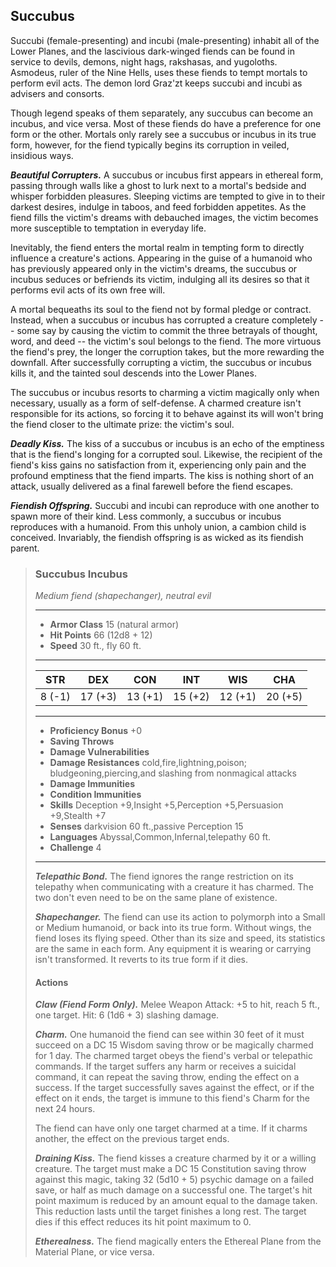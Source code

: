## Succubus
Succubi (female-presenting) and incubi (male-presenting) inhabit all of the Lower Planes, and the lascivious dark-winged fiends can be found in service to devils, demons, night hags, rakshasas, and yugoloths. Asmodeus, ruler of the Nine Hells, uses these fiends to tempt mortals to perform evil acts. The demon lord Graz'zt keeps succubi and incubi as advisers and consorts.

Though legend speaks of them separately, any succubus can become an incubus, and vice versa. Most of these fiends do have a preference for one form or the other. Mortals only rarely see a succubus or incubus in its true form, however, for the fiend typically begins its corruption in veiled, insidious ways.

***Beautiful Corrupters.*** A succubus or incubus first appears in ethereal form, passing through walls like a ghost to lurk next to a mortal's bedside and whisper forbidden pleasures. Sleeping victims are tempted to give in to their darkest desires, indulge in taboos, and feed forbidden appetites. As the fiend fills the victim's dreams with debauched images, the victim becomes more susceptible to temptation in everyday life.

Inevitably, the fiend enters the mortal realm in tempting form to directly influence a creature's actions. Appearing in the guise of a humanoid who has previously appeared only in the victim's dreams, the succubus or incubus seduces or befriends its victim, indulging all its desires so that it performs evil acts of its own free will.

A mortal bequeaths its soul to the fiend not by formal pledge or contract. Instead, when a succubus or incubus has corrupted a creature completely -- some say by causing the victim to commit the three betrayals of thought, word, and deed -- the victim's soul belongs to the fiend. The more virtuous the fiend's prey, the longer the corruption takes, but the more rewarding the downfall. After successfully corrupting a victim, the succubus or incubus kills it, and the tainted soul descends into the Lower Planes.

The succubus or incubus resorts to charming a victim magically only when necessary, usually as a form of self-defense. A charmed creature isn't responsible for its actions, so forcing it to behave against its will won't bring the fiend closer to the ultimate prize: the victim's soul.

***Deadly Kiss.*** The kiss of a succubus or incubus is an echo of the emptiness that is the fiend's longing for a corrupted soul. Likewise, the recipient of the fiend's kiss gains no satisfaction from it, experiencing only pain and the profound emptiness that the fiend imparts. The kiss is nothing short of an attack, usually delivered as a final farewell before the fiend escapes.

***Fiendish Offspring.*** Succubi and incubi can reproduce with one another to spawn more of their kind. Less commonly, a succubus or incubus reproduces with a humanoid. From this unholy union, a cambion child is conceived. Invariably, the fiendish offspring is as wicked as its fiendish parent.

>### Succubus Incubus
>*Medium fiend (shapechanger), neutral evil*
>___
>- **Armor Class** 15 (natural armor)
>- **Hit Points** 66 (12d8 + 12)
>- **Speed** 30 ft., fly 60 ft.
>___
>|**STR**|**DEX**|**CON**|**INT**|**WIS**|**CHA**|
>|:---:|:---:|:---:|:---:|:---:|:---:|
>|8 (-1)|17 (+3)|13 (+1)|15 (+2)|12 (+1)|20 (+5)|
>
>___
>- **Proficiency Bonus** +0
>- **Saving Throws** 
>- **Damage Vulnerabilities** 
>- **Damage Resistances** cold,fire,lightning,poison; bludgeoning,piercing,and slashing from nonmagical attacks
>- **Damage Immunities** 
>- **Condition Immunities** 
>- **Skills** Deception +9,Insight +5,Perception +5,Persuasion +9,Stealth +7
>- **Senses** darkvision 60 ft.,passive Perception 15
>- **Languages** Abyssal,Common,Infernal,telepathy 60 ft.
>- **Challenge** 4
>___
>***Telepathic Bond.*** The fiend ignores the range restriction on its telepathy when communicating with a creature it has charmed. The two don't even need to be on the same plane of existence.
>
>***Shapechanger.*** The fiend can use its action to polymorph into a Small or Medium humanoid, or back into its true form. Without wings, the fiend loses its flying speed. Other than its size and speed, its statistics are the same in each form. Any equipment it is wearing or carrying isn't transformed. It reverts to its true form if it dies.
>
>#### Actions
>***Claw (Fiend Form Only).*** Melee Weapon Attack: +5 to hit, reach 5 ft., one target. Hit: 6 (1d6 + 3) slashing damage.
>
>***Charm.*** One humanoid the fiend can see within 30 feet of it must succeed on a DC 15 Wisdom saving throw or be magically charmed for 1 day. The charmed target obeys the fiend's verbal or telepathic commands. If the target suffers any harm or receives a suicidal command, it can repeat the saving throw, ending the effect on a success. If the target successfully saves against the effect, or if the effect on it ends, the target is immune to this fiend's Charm for the next 24 hours.
>
>The fiend can have only one target charmed at a time. If it charms another, the effect on the previous target ends.
>
>***Draining Kiss.*** The fiend kisses a creature charmed by it or a willing creature. The target must make a DC 15 Constitution saving throw against this magic, taking 32 (5d10 + 5) psychic damage on a failed save, or half as much damage on a successful one. The target's hit point maximum is reduced by an amount equal to the damage taken. This reduction lasts until the target finishes a long rest. The target dies if this effect reduces its hit point maximum to 0.
>
>***Etherealness.*** The fiend magically enters the Ethereal Plane from the Material Plane, or vice versa.
>
